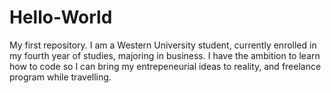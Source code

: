 # Hello-World
My first repository.
I am a Western University student, currently enrolled in my fourth year of studies, majoring in business. I have the ambition to learn how to code so I can bring my entrepeneurial ideas to reality, and freelance program while travelling.
